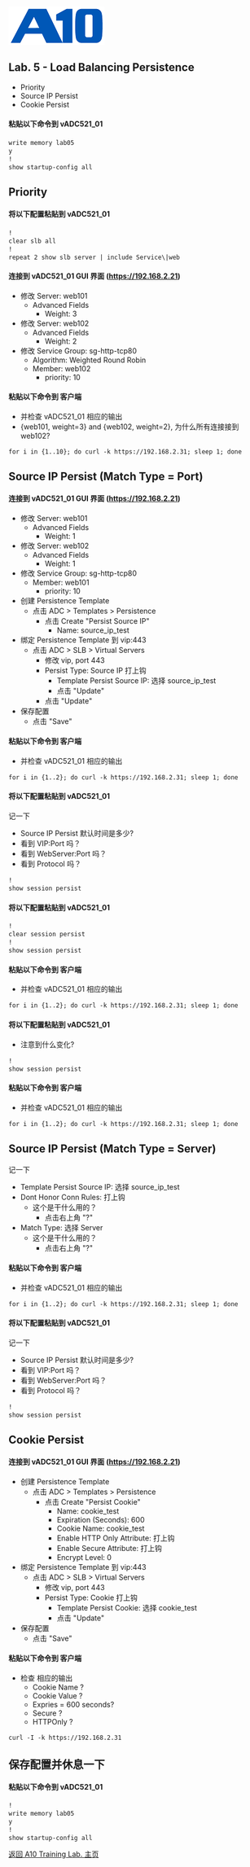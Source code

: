 ![](/Images/A10-NewLogos-Blue-NoReg-RGB-50.png)

## Lab. 5 - Load Balancing Persistence
  + Priority
  + Source IP Persist
  + Cookie Persist

#### 粘贴以下命令到 vADC521_01
```
write memory lab05
y
!
show startup-config all

```

## Priority
#### 将以下配置粘贴到 vADC521_01
```
!
clear slb all
!
repeat 2 show slb server | include Service\|web

```

#### 连接到 vADC521_01 GUI 界面 (https://192.168.2.21)
  + 修改 Server: web101
    + Advanced Fields
      + Weight: 3
  + 修改 Server: web102
    + Advanced Fields
      + Weight: 2
  + 修改 Service Group: sg-http-tcp80
    + Algorithm: Weighted Round Robin
    + Member: web102
      + priority: 10

#### 粘贴以下命令到 客户端
  + 并检查 vADC521_01 相应的输出
  + {web101, weight=3} and {web102, weight=2}, 为什么所有连接接到 web102?
```
for i in {1..10}; do curl -k https://192.168.2.31; sleep 1; done

```

## Source IP Persist (Match Type = Port)
#### 连接到 vADC521_01 GUI 界面 (https://192.168.2.21)
  + 修改 Server: web101
    + Advanced Fields
      + Weight: 1
  + 修改 Server: web102
    + Advanced Fields
      + Weight: 1
  + 修改 Service Group: sg-http-tcp80
    + Member: web101
      + priority: 10
  + 创建 Persistence Template
    + 点击 ADC > Templates > Persistence
      + 点击 Create "Persist Source IP"
        + Name: source_ip_test
  + 绑定 Persistence Template 到 vip:443
    + 点击 ADC > SLB > Virtual Servers
      + 修改 vip, port 443
      + Persist Type: Source IP 打上钩
        + Template Persist Source IP: 选择 source_ip_test
        + 点击 "Update"
      + 点击 "Update"  
  + 保存配置
    + 点击 "Save"  

#### 粘贴以下命令到 客户端
  + 并检查 vADC521_01 相应的输出
```
for i in {1..2}; do curl -k https://192.168.2.31; sleep 1; done

```

#### 将以下配置粘贴到 vADC521_01
记一下
  + Source IP Persist 默认时间是多少?
  + 看到 VIP:Port 吗？
  + 看到 WebServer:Port 吗？
  + 看到 Protocol 吗？

```
!
show session persist

```

#### 将以下配置粘贴到 vADC521_01
```
!
clear session persist
!
show session persist

```

#### 粘贴以下命令到 客户端
  + 并检查 vADC521_01 相应的输出
```
for i in {1..2}; do curl -k https://192.168.2.31; sleep 1; done

```

#### 将以下配置粘贴到 vADC521_01
+ 注意到什么变化?
```
!
show session persist

```


#### 粘贴以下命令到 客户端
  + 并检查 vADC521_01 相应的输出
```
for i in {1..2}; do curl -k https://192.168.2.31; sleep 1; done

```

## Source IP Persist (Match Type = Server)
记一下
+ Template Persist Source IP: 选择 source_ip_test
+ Dont Honor Conn Rules: 打上钩
  + 这个是干什么用的？
    + 点击右上角 "?"
+ Match Type: 选择 Server
  + 这个是干什么用的？
    + 点击右上角 "?"
#### 粘贴以下命令到 客户端
  + 并检查 vADC521_01 相应的输出
```
for i in {1..2}; do curl -k https://192.168.2.31; sleep 1; done

```

#### 将以下配置粘贴到 vADC521_01
记一下
  + Source IP Persist 默认时间是多少?
  + 看到 VIP:Port 吗？
  + 看到 WebServer:Port 吗？
  + 看到 Protocol 吗？
```
!
show session persist

```


## Cookie Persist
#### 连接到 vADC521_01 GUI 界面 (https://192.168.2.21)
  + 创建 Persistence Template
    + 点击 ADC > Templates > Persistence
      + 点击 Create "Persist Cookie"
        + Name: cookie_test
        + Expiration (Seconds): 600
        + Cookie Name: cookie_test
        + Enable HTTP Only Attribute: 打上钩
        + Enable Secure Attribute: 打上钩
        + Encrypt Level: 0
  + 绑定 Persistence Template 到 vip:443
    + 点击 ADC > SLB > Virtual Servers
      + 修改 vip, port 443
      + Persist Type: Cookie 打上钩
        + Template Persist Cookie: 选择 cookie_test
        + 点击 "Update"
  + 保存配置
    + 点击 "Save"  

#### 粘贴以下命令到 客户端
  + 检查 相应的输出
    + Cookie Name ?
    + Cookie Value ?
    + Expries = 600 seconds?
    + Secure ?
    + HTTPOnly ?
```
curl -I -k https://192.168.2.31

```


## 保存配置并休息一下
#### 粘贴以下命令到 vADC521_01
```
!
write memory lab05
y
!
show startup-config all

```

[返回 A10 Training Lab. 主页](https://github.com/borissiu/A10_Training_Lab)
